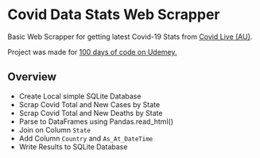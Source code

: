 # Covid Data Stats Web Scrapper 

Basic Web Scrapper for getting latest Covid-19 Stats from <a href='https://covidlive.com.au/'>Covid Live (AU)</a>.

Project was made for <a href="https://www.udemy.com/course/100-days-of-code/">100 days of code on Udemey.</a>

## Overview
* Create Local simple SQLite Database
* Scrap Covid Total and New Cases by State
* Scrap Covid Total and New Deaths by State
* Parse to DataFrames using Pandas.read_html()
* Join on Column `State`
* Add Column `Country` and `As_At_DateTime`
* Write Results to SQLite Database
